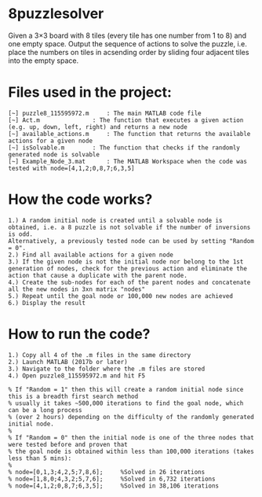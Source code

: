 # 8puzzlesolver
Given a 3×3 board with 8 tiles (every tile has one number from 1 to 8) and one empty space. Output the sequence of actions to solve the puzzle, i.e. place the numbers on tiles in acsending order by sliding four adjacent tiles into the empty space.

# Files used in the project:
```
[~] puzzle8_115595972.m 	: The main MATLAB code file
[~] Act.m        		: The function that executes a given action (e.g. up, down, left, right) and returns a new node
[~] available_actions.m		: The function that returns the available actions for a given node
[~] isSolvable.m		: The function that checks if the randomly generated node is solvable
[~] Example_Node_3.mat		: The MATLAB Workspace when the code was tested with node=[4,1,2;0,8,7;6,3,5]
```
# How the code works?
```
1.) A random initial node is created until a solvable node is obtained, i.e. a 8 puzzle is not solvable if the number of inversions is odd.
Alternatively, a previously tested node can be used by setting "Random = 0".
2.) Find all available actions for a given node
3.) If the given node is not the initial node nor belong to the 1st generation of nodes, check for the previous action and eliminate the action that cause a duplicate with the parent node.
4.) Create the sub-nodes for each of the parent nodes and concatenate all the new nodes in 3xn matrix "nodes"
5.) Repeat until the goal node or 100,000 new nodes are achieved
6.) Display the result
```
# How to run the code?
```
1.) Copy all 4 of the .m files in the same directory
2.) Launch MATLAB (2017b or later)
3.) Navigate to the folder where the .m files are stored
4.) Open puzzle8_115595972.m and hit F5 
```
```
% If "Random = 1" then this will create a random initial node since this is a breadth first search method
% usually it takes ~500,000 iterations to find the goal node, which can be a long process 
% (over 2 hours) depending on the difficulty of the randomly generated initial node.
% 
% If "Random = 0" then the initial node is one of the three nodes that were tested before and proven that
% the goal node is obtained within less than 100,000 iterations (takes less than 5 mins):
%
% node=[0,1,3;4,2,5;7,8,6];     %Solved in 26 iterations
% node=[1,8,0;4,3,2;5,7,6];     %Solved in 6,732 iterations
% node=[4,1,2;0,8,7;6,3,5];     %Solved in 38,106 iterations
```
